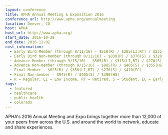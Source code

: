 ```yaml
---
layout: conference
title: APHA Annual Meeting & Exposition 2016
conference_url: http://www.apha.org/annualmeeting
location: Denver, CO
host: APHA
host_url: http://www.apha.org/
start_date: 2016-10-29
end_date: 2016-11-02
cost_information:
  - Early Bird Member (through 8/11/16) - $510(R) / $285(LI,RT) / $235(S) / $320(EC)
  - Early Bird Non-member (through 8/11/16) - $830(R) / $370(S) / $320(HG)
  - Advance Member (through 9/15/16) - $565(R) / $315(LI,RT) / $270(S) / $365(EC)
  - Advance Non-member (through 9/15/16) - $885(R) / $405(S) / $355(HG)
  - Final Member - $625(R) / $350(LI,RT) / $270(S) / $410(EC)
  - Final Non-member - $945(R) / $405(S) / $390(HG)
  - R = Regular, LI = Low Income, RT = Retired, S = Student, EC = Early Career, HG = Health Guest
tags:
  - featured
  - healthcare
  - public health
  - colorado
---
```


APHA's 2016 Annual Meeting and Expo brings together more than 12,000 of your peers from across the U.S. and around the world to network, educate and share experiences.
